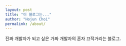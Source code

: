 ```yaml
---
layout: post
title: "이 블로그는..."
author: "Hojun Choi"
permalink: /about/
---
```


진짜 개발자가 되고 싶은 가짜 개발자의 혼자 끄적거리는 블로그.
